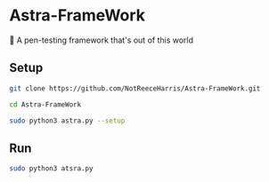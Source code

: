 # Astra-FrameWork
🚀 A pen-testing framework that's out of this world

## Setup
```bash
git clone https://github.com/NotReeceHarris/Astra-FrameWork.git
```
```bash
cd Astra-FrameWork
```
```bash
sudo python3 astra.py --setup
```

## Run
```bash
sudo python3 atsra.py
```
